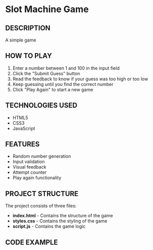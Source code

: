 # Slot Machine Game
## DESCRIPTION
A simple game 
## HOW TO PLAY
1. Enter a number between 1 and 100 in the input field
2. Click the "Submit Guess" button
3. Read the feedback to know if your guess was too high or too low
4. Keep guessing until you find the correct number
5. Click "Play Again" to start a new game
## TECHNOLOGIES USED
- HTML5
- CSS3
- JavaScript
## FEATURES
- Random number generation
- Input validation
- Visual feedback
- Attempt counter
- Play again functionality
## PROJECT STRUCTURE
The project consists of three files:
- **index.html** - Contains the structure of the game
- **styles.css** - Contains the styling of the game
- **script.js** - Contains the game logic
## CODE EXAMPLE